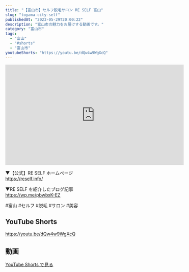 ```yaml
---
title: "【富山市】セルフ脱毛サロン RE SELF 富山"
slug: "toyama-city-self"
publishedAt: "2023-05-29T20:00:22"
description: "富山市の魅力をお届けする動画です。"
category: "富山市"
tags: 
  - "富山"
  - "#shorts"
  - "富山市"
youtubeShorts: "https://youtu.be/dQw4w9WgXcQ"
---
```


<iframe width="560" height="315" src="https://www.youtube.com/embed/OA04e6W8qHQ" frameborder="0" allowfullscreen></iframe>

▼【公式】RE SELF ホームページ<br />
https://reself.info/

▼RE SELF を紹介したブログ記事<br />
https://wp.me/pbwbxK-EZ

#富山 #セルフ #脱毛 #サロン #美容

## YouTube Shorts

https://youtu.be/dQw4w9WgXcQ

## 動画

[YouTube Shorts で見る](https://youtu.be/dQw4w9WgXcQ)

